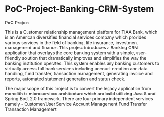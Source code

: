 # PoC-Project-Banking-CRM-System
PoC Project

This is a Customer relationship management platform for TIAA Bank, which is an American diversified financial services company which provides various services in the field of banking, life insurance, investment management and finance. This project introduces a Banking CRM application that overlays the core banking system with a simple, user-friendly solution that dramatically improves and simplifies the way the banking institution operates. This system enables any banking customers to virtually access full bank services including account creation and data handling, fund transfer, transaction management, generating invoice and reports, automated statement generation and status check.

The major scope of this project is to convert the legacy application from monolith to microservices architecture which are build utilizing Java 8 and Spring Boot 2.0 framework. There are four primary independent services namely - 
Customer/User Service
Account Management
Fund Transfer
Transaction Management
